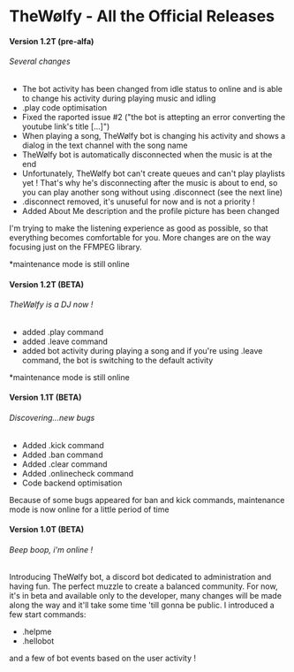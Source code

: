 # TheWølfy - All the Official Releases

#### Version 1.2T (pre-alfa)
###### Several changes

  - The bot activity has been changed from idle status to online and is able to change his activity during playing music and idling
  - .play code optimisation
  - Fixed the raported issue #2 ("the bot is attepting an error converting the youtube link's title [...]")
  - When playing a song, TheWølfy bot is changing his activity and shows a dialog in the text channel with the song name
  - TheWølfy bot is automatically disconnected when the music is at the end
  - Unfortunately, TheWølfy bot can't create queues and can't play playlists yet ! That's why he's disconnecting after the music is about to end, so you can play another song without using .disconnect (see the next line)
  - .disconnect removed, it's unuseful for now and is not a priority !
  - Added About Me description and the profile picture has been changed
  
  I'm trying to make the listening experience as good as possible, so that everything becomes comfortable for you. More changes are on the way focusing just on the FFMPEG library.
  
  
  *maintenance mode is still online

#### Version 1.2T (BETA)
###### TheWølfy is a DJ now !

  - added .play command
  - added .leave command
  - added bot activity during playing a song and if you're using .leave command, the bot is switching to the default activity
  

  *maintenance mode is still online
  
#### Version 1.1T (BETA)
###### Discovering...new bugs   

  - Added .kick command
  - Added .ban command
  - Added .clear command
  - Added .onlinecheck command
  - Code backend optimisation 

  Because of some bugs appeared for ban and kick commands, maintenance mode is now online for a little period of time
  
#### Version 1.0T (BETA)
###### Beep boop, i'm online !  

 Introducing TheWølfy bot, a discord bot dedicated to administration and having fun. The perfect muzzle to create a balanced community. For now, it's in beta and available only to the developer, many changes will be made along the way and it'll take some time 'till gonna be public.
 I introduced a few start commands: 
  - .helpme
  - .hellobot

and a few of bot events based on the user activity !



